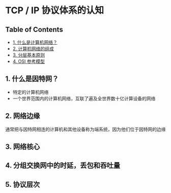 # TCP / IP 协议体系的认知

Table of Contents
-----------------

* [1. 什么是计算机网络？](#1-什么是计算机网络)
* [2. 计算机网络的组成](#2-计算机网络的组成)
* [3. 分层基本原则](#3-分层基本原则)
* [4. OSI 参考模型](#4-osi-参考模型)




## 1. 什么是因特网？

- 特定的计算机网络
- 一个世界范围内的计算机网络，互联了遍及全世界数十亿计算设备的网络





## 2. 网络边缘

通常把与因特网相连的计算机和其他设备称为端系统，因为他们位于因特网的边缘





## 3. 网络核心







## 4. 分组交换网中的时延，丢包和吞吐量









## 5. 协议层次

